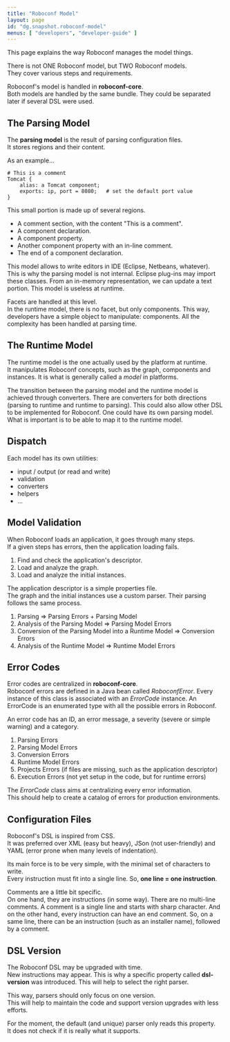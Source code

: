 ```yaml
---
title: "Roboconf Model"
layout: page
id: "dg.snapshot.roboconf-model"
menus: [ "developers", "developer-guide" ]
---
```


This page explains the way Roboconf manages the model things.  

There is not ONE Roboconf model, but TWO Roboconf models.  
They cover various steps and requirements.

Roboconf's model is handled in **roboconf-core**.  
Both models are handled by the same bundle. They could be separated later if several DSL
were used.


## The Parsing Model

The **parsing model** is the result of parsing configuration files.  
It stores regions and their content.

As an example...

	# This is a comment
	Tomcat {
		alias: a Tomcat component;
		exports: ip, port = 8080;	# set the default port value
	}

This small portion is made up of several regions.

* A comment section, with the content "This is a comment".
* A component declaration.
* A component property.
* Another component property with an in-line comment.
* The end of a component declaration.

This model allows to write editors in IDE (Eclipse, Netbeans, whatever).  
This is why the parsing model is not internal. Eclipse plug-ins may import these classes.
From an in-memory representation, we can update a text portion. This model is useless at runtime.

Facets are handled at this level.  
In the runtime model, there is no facet, but only components. This way, developers
have a simple object to manipulate: components. All the complexity has been handled
at parsing time.


## The Runtime Model

The runtime model is the one actually used by the platform at runtime.  
It manipulates Roboconf concepts, such as the graph, components and instances. It is what is
generally called a *model* in platforms.

The transition between the parsing model and the runtime model is achieved through converters.
There are converters for both directions (parsing to runtime and runtime to parsing). This could
also allow other DSL to be implemented for Roboconf. One could have its own parsing model. What is
important is to be able to map it to the runtime model.


## Dispatch

Each model has its own utilities: 

* input / output (or read and write)
* validation
* converters
* helpers
* ...


## Model Validation

When Roboconf loads an application, it goes through many steps.  
If a given steps has errors, then the application loading fails.

1. Find and check the application's descriptor.
2. Load and analyze the graph.
3. Load and analyze the initial instances.

The application descriptor is a simple properties file.  
The graph and the initial instances use a custom parser. Their parsing follows the same process. 

1. Parsing => Parsing Errors + Parsing Model
2. Analysis of the Parsing Model => Parsing Model Errors
3. Conversion of the Parsing Model into a Runtime Model => Conversion Errors
4. Analysis of the Runtime Model => Runtime Model Errors


## Error Codes

Error codes are centralized in **roboconf-core**.  
Roboconf errors are defined in a Java bean called *RoboconfError*. Every instance of this class
is associated with an *ErrorCode* instance. An ErrorCode is an enumerated type with all the possible errors
in Roboconf.

An error code has an ID, an error message, a severity (severe or simple warning) and a category.

1. Parsing Errors
2. Parsing Model Errors
3. Conversion Errors
4. Runtime Model Errors
5. Projects Errors (if files are missing, such as the application descriptor)
6. Execution Errors (not yet setup in the code, but for runtime errors)

The *ErrorCode* class aims at centralizing every error information.  
This should help to create a catalog of errors for production environments.


## Configuration Files

Roboconf's DSL is inspired from CSS.  
It was preferred over XML (easy but heavy), JSon (not user-friendly) and YAML 
(error prone when many levels of indentation).

Its main force is to be very simple, with the minimal set of characters to write.  
Every instruction must fit into a single line. So, **one line = one instruction**.

Comments are a little bit specific.  
On one hand, they are instructions (in some way). There are no multi-line comments. 
A comment is a single line and starts with sharp character. And on the other hand,
every instruction can have an end comment. So, on a same line, there can be an instruction
(such as an installer name), followed by a comment.


## DSL Version

The Roboconf DSL may be upgraded with time.  
New instructions may appear. This is why a specific property called **dsl-version** was introduced.
This will help to select the right parser. 

This way, parsers should only focus on one version.  
This will help to maintain the code and support version upgrades with less efforts.

For the moment, the default (and unique) parser only reads this property.  
It does not check if it is really what it supports.
